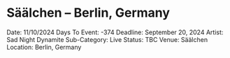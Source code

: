# Säälchen – Berlin, Germany

Date: 11/10/2024
Days To Event: -374
Deadline: September 20, 2024
Artist: Sad Night Dynamite
Sub-Category: Live
Status: TBC
Venue: Säälchen
Location: Berlin, Germany